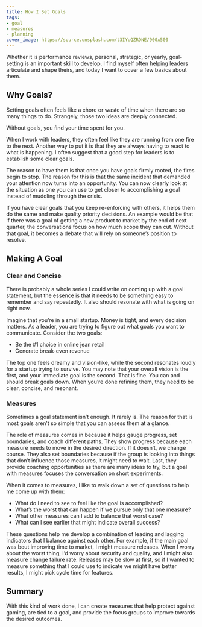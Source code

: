 ```yaml
---
title: How I Set Goals
tags:
- goal
- measures
- planning
cover_image: https://source.unsplash.com/t3IYuQZRDNE/900x500
---
```

Whether it is performance reviews, personal, strategic, or yearly, goal-setting is an important skill to develop. I find myself often helping leaders articulate and shape theirs, and today I want to cover a few basics about them.

## Why Goals?

Setting goals often feels like a chore or waste of time when there are so many things to do. Strangely, those two ideas are deeply connected. 

Without goals, you find your time spent for you.

When I work with leaders, they often feel like they are running from one fire to the next. Another way to put it is that they are always having to react to what is happening. I often suggest that a good step for leaders is to establish some clear goals.

The reason to have them is that once you have goals firmly rooted, the fires begin to stop. The reason for this is that the same incident that demanded your attention now turns into an opportunity. You can now clearly look at the situation as one you can use to get closer to accomplishing a goal instead of muddling through the crisis.

If you have clear goals that you keep re-enforcing with others, it helps them do the same and make quality priority decisions. An example would be that if there was a goal of getting a new product to market by the end of next quarter, the conversations focus on how much scope they can cut. Without that goal, it becomes a debate that will rely on someone’s position to resolve.

## Making A Goal

### Clear and Concise

There is probably a whole series I could write on coming up with a goal statement, but the essence is that it needs to be something easy to remember and say repeatedly. It also should resonate with what is going on right now.

Imagine that you’re in a small startup. Money is tight, and every decision matters. As a leader, you are trying to figure out what goals you want to communicate. Consider the two goals:

- Be the #1 choice in online jean retail
- Generate break-even revenue

The top one feels dreamy and vision-like, while the second resonates loudly for a startup trying to survive. You may note that your overall vision is the first, and your immediate goal is the second. That is fine. You can and should break goals down. When you’re done refining them, they need to be clear, concise, and resonant.

### Measures

Sometimes a goal statement isn’t enough. It rarely is. The reason for that is most goals aren’t so simple that you can assess them at a glance.

The role of measures comes in because it helps gauge progress, set boundaries, and coach different paths. They show progress because each measure needs to move in the desired direction. If it doesn’t, we change course. They also set boundaries because if the group is looking into things that don’t influence those measures, it might need to wait. Last, they provide coaching opportunities as there are many ideas to try, but a goal with measures focuses the conversation on short experiments.

When it comes to measures, I like to walk down a set of questions to help me come up with them:

- What do I need to see to feel like the goal is accomplished?
- What’s the worst that can happen if we pursue only that one measure?
- What other measures can I add to balance that worst case?
- What can I see earlier that might indicate overall success?

These questions help me develop a combination of leading and lagging indicators that I balance against each other. For example, if the main goal was bout improving time to market, I might measure releases. When I worry about the worst thing, I’d worry about security and quality, and I might also measure change failure rate. Releases may be slow at first, so if I wanted to measure something that I could use to indicate we might have better results, I might pick cycle time for features.

## Summary

With this kind of work done, I can create measures that help protect against gaming, are tied to a goal, and provide the focus groups to improve towards the desired outcomes.
